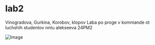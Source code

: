# lab2
Vinogradova, Gurkina, Korobov, klopov
Laba po proge v kommande ot luchshih studentov nntu alekseeva 24PM2


![Image](https://github.com/user-attachments/assets/cfa26966-0b06-4a7c-9f53-83ca215f6188)

